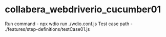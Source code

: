 # collabera_webdriverio_cucumber01

Run command - npx wdio run ./wdio.conf.js
Test case path - ./features/step-definitions/testCase01.js
